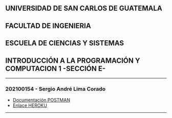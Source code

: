 ## UNIVERSIDAD DE SAN CARLOS DE GUATEMALA
## FACULTAD DE INGENIERIA
## ESCUELA DE CIENCIAS Y SISTEMAS
## INTRODUCCIÓN A LA PROGRAMACIÓN Y COMPUTACION 1 -SECCIÓN E-

<hr>

### 202100154 - Sergio André Lima Corado

- [Documentación POSTMAN](https:)
- [Enlace HEROKU](https:)

<hr>